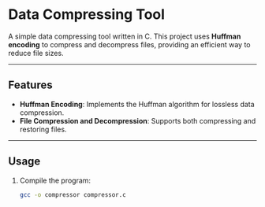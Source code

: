 # Data Compressing Tool

A simple data compressing tool written in C. This project uses **Huffman encoding** to compress and decompress files, providing an efficient way to reduce file sizes.

---

## Features

- **Huffman Encoding**: Implements the Huffman algorithm for lossless data compression.
- **File Compression and Decompression**: Supports both compressing and restoring files.

---

## Usage

1. Compile the program:
   ```bash
   gcc -o compressor compressor.c
   ```
